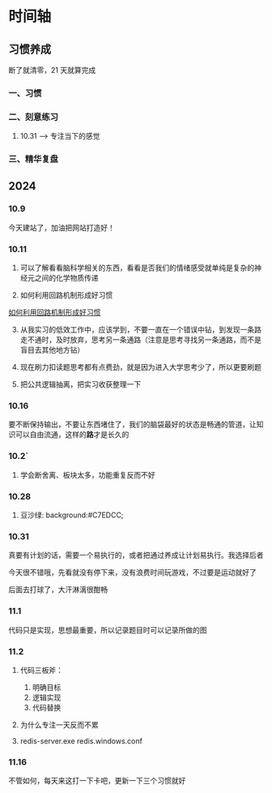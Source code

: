 # 时间轴

## 习惯养成

断了就清零，21 天就算完成

### 一、习惯

### 二、刻意练习

1. 10.31 --> 专注当下的感觉

### 三、精华复盘

## 2024

### 10.9

今天建站了，加油把网站打造好！

### 10.11

1. 可以了解看看脑科学相关的东西，看看是否我们的情绪感受就单纯是复杂的神经元之间的化学物质传递

2. 如何利用回路机制形成好习惯

[如何利用回路机制形成好习惯](./总结/如何利用回路机制形成好习惯)

3. 从我实习的低效工作中，应该学到，不要一直在一个错误中钻，到发现一条路走不通时，及时放弃，思考另一条通路（注意是思考寻找另一条通路，而不是盲目去其他地方钻）

4. 现在刷力扣读题思考都有点费劲，就是因为进入大学思考少了，所以更要刷题

5. 把公共逻辑抽离，把实习收获整理一下

### 10.16

要不断保持输出，不要让东西堵住了，我们的脑袋最好的状态是畅通的管道，让知识可以自由流通，这样的**路**才是长久的

### 10.2`

1. 学会断舍离、板块太多，功能重复反而不好

### 10.28

1. 豆沙绿: background:#C7EDCC;

### 10.31

真要有计划的话，需要一个易执行的，或者把通过养成让计划易执行。我选择后者

今天很不错哦，先看就没有停下来，没有浪费时间玩游戏，不过要是运动就好了

后面去打球了，大汗淋漓很酣畅

### 11.1

代码只是实现，思想最重要，所以记录题目时可以记录所做的图

### 11.2

1. 代码三板斧：

   1. 明确目标
   2. 逻辑实现
   3. 代码替换

2. 为什么专注一天反而不累

3. redis-server.exe redis.windows.conf

### 11.16

不管如何，每天来这打一下卡吧，更新一下三个习惯就好
